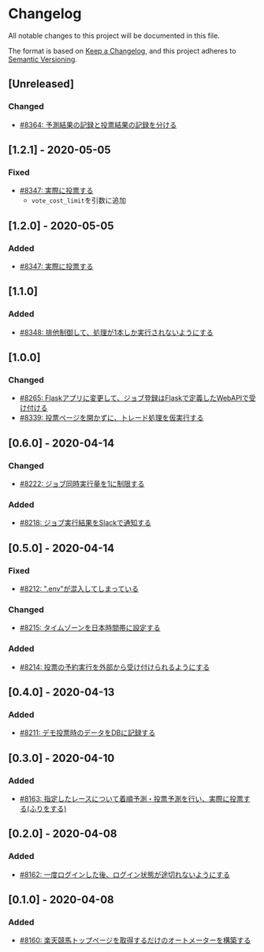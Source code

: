 # Changelog

All notable changes to this project will be documented in this file.

The format is based on [Keep a Changelog](https://keepachangelog.com/en/1.0.0/),
and this project adheres to [Semantic Versioning](https://semver.org/spec/v2.0.0.html).

## [Unreleased]
### Changed
- [#8364: 予測結果の記録と投票結果の記録を分ける](https://redmine.u6k.me/issues/8364)

## [1.2.1] - 2020-05-05
### Fixed
- [#8347: 実際に投票する](https://redmine.u6k.me/issues/8347)
    - `vote_cost_limit`を引数に追加

## [1.2.0] - 2020-05-05
### Added
- [#8347: 実際に投票する](https://redmine.u6k.me/issues/8347)

## [1.1.0]
### Added
- [#8348: 排他制御して、処理が1本しか実行されないようにする](https://redmine.u6k.me/issues/8348)

## [1.0.0]
### Changed
- [#8265: Flaskアプリに変更して、ジョブ登録はFlaskで定義したWebAPIで受け付ける](https://redmine.u6k.me/issues/8265)
- [#8339: 投票ページを開かずに、トレード処理を仮実行する](https://redmine.u6k.me/issues/8339)

## [0.6.0] - 2020-04-14
### Changed
- [#8222: ジョブ同時実行量を1に制限する](https://redmine.u6k.me/issues/8222)

### Added
- [#8218: ジョブ実行結果をSlackで通知する](https://redmine.u6k.me/issues/8218)

## [0.5.0] - 2020-04-14
### Fixed
- [#8212: ".env"が混入してしまっている](https://redmine.u6k.me/issues/8212)

### Changed
- [#8215: タイムゾーンを日本時間帯に設定する](https://redmine.u6k.me/issues/8215)

### Added
- [#8214: 投票の予約実行を外部から受け付けられるようにする](https://redmine.u6k.me/issues/8214)

## [0.4.0] - 2020-04-13
### Added
- [#8211: デモ投票時のデータをDBに記録する](https://redmine.u6k.me/issues/8211)

## [0.3.0] - 2020-04-10
### Added
- [#8163: 指定したレースについて着順予測・投票予測を行い、実際に投票する(ふりをする)](https://redmine.u6k.me/issues/8163)

## [0.2.0] - 2020-04-08
### Added
- [#8162: 一度ログインした後、ログイン状態が途切れないようにする](https://redmine.u6k.me/issues/8162)

## [0.1.0] - 2020-04-08
### Added
- [#8160: 楽天競馬トップページを取得するだけのオートメーターを構築する](https://redmine.u6k.me/issues/8160)
